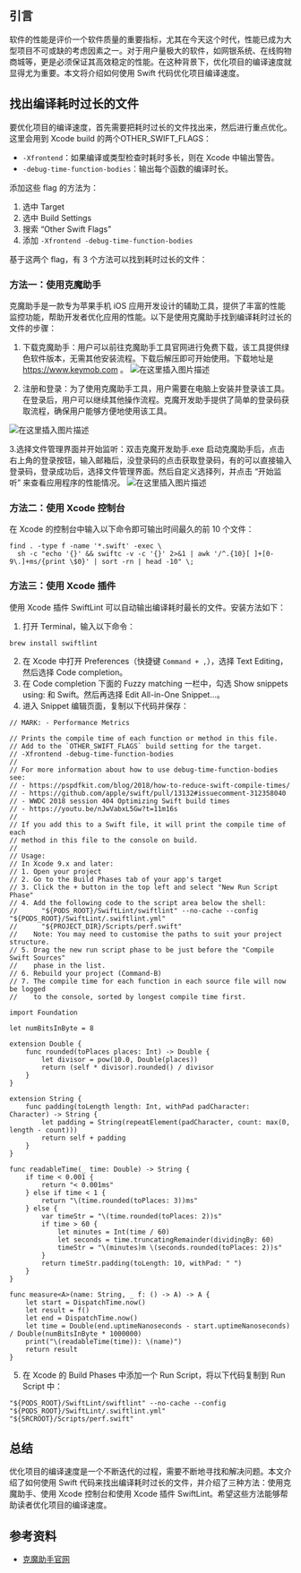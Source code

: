 ﻿

## 引言
软件的性能是评价一个软件质量的重要指标，尤其在今天这个时代，性能已成为大型项目不可或缺的考虑因素之一。对于用户量极大的软件，如网银系统、在线购物商城等，更是必须保证其高效稳定的性能。在这种背景下，优化项目的编译速度就显得尤为重要。本文将介绍如何使用 Swift 代码优化项目编译速度。

## 找出编译耗时过长的文件
要优化项目的编译速度，首先需要把耗时过长的文件找出来，然后进行重点优化。这里会用到 Xcode build 的两个OTHER_SWIFT_FLAGS：

- `-Xfrontend`：如果编译或类型检查时耗时多长，则在 Xcode 中输出警告。
- `-debug-time-function-bodies`：输出每个函数的编译时长。

添加这些 flag 的方法为：
1. 选中 Target
2. 选中 Build Settings
3. 搜索 “Other Swift Flags”
4. 添加 `-Xfrontend -debug-time-function-bodies`

基于这两个 flag，有 3 个方法可以找到耗时过长的文件：

### 方法一：使用克魔助手
克魔助手是一款专为苹果手机 iOS 应用开发设计的辅助工具，提供了丰富的性能监控功能，帮助开发者优化应用的性能。以下是使用克魔助手找到编译耗时过长的文件的步骤：

1. 下载克魔助手：用户可以前往克魔助手工具官网进行免费下载，该工具提供绿色软件版本，无需其他安装流程。下载后解压即可开始使用。下载地址是 https://www.keymob.com 。
![在这里插入图片描述](https://img-blog.csdnimg.cn/direct/7fecdd3010844804b16c3eb44fe6c75d.png)

2. 注册和登录：为了使用克魔助手工具，用户需要在电脑上安装并登录该工具。在登录后，用户可以继续其他操作流程。克魔开发助手提供了简单的登录码获取流程，确保用户能够方便地使用该工具。

![在这里插入图片描述](https://img-blog.csdnimg.cn/direct/d7d163d59c454ba0baf6b79cd1196da5.png)


3.选择文件管理界面并开始监听：双击克魔开发助手.exe 启动克魔助手后，点击右上角的登录按钮，输入邮箱后，没登录码的点击获取登录码，有的可以直接输入登录码，登录成功后，选择文件管理界面。然后自定义选择列，并点击 “开始监听” 来查看应用程序的性能情况。
![在这里插入图片描述](https://img-blog.csdnimg.cn/direct/b17c7a8efdc14be8a2feefc9df3820f7.png)

### 方法二：使用 Xcode 控制台
在 Xcode 的控制台中输入以下命令即可输出时间最久的前 10 个文件：

```
find . -type f -name '*.swift' -exec \
  sh -c "echo '{}' && swiftc -v -c '{}' 2>&1 | awk '/^.{10}[ ]+[0-9\.]+ms/{print \$0}' | sort -rn | head -10" \;
```

### 方法三：使用 Xcode 插件
使用 Xcode 插件 SwiftLint 可以自动输出编译耗时最长的文件。安装方法如下：

1. 打开 Terminal，输入以下命令：

```
brew install swiftlint
```

2. 在 Xcode 中打开 Preferences（快捷键 `Command + ,`），选择 Text Editing，然后选择 Code completion。
3. 在 Code completion 下面的 Fuzzy matching 一栏中，勾选 Show snippets using: 和 Swift。然后再选择 Edit All-in-One Snippet...。
4. 进入 Snippet 编辑页面，复制以下代码并保存：

```
// MARK: - Performance Metrics

// Prints the compile time of each function or method in this file.
// Add to the `OTHER_SWIFT_FLAGS` build setting for the target.
// -Xfrontend -debug-time-function-bodies
//
// For more information about how to use debug-time-function-bodies see:
// - https://pspdfkit.com/blog/2018/how-to-reduce-swift-compile-times/
// - https://github.com/apple/swift/pull/13132#issuecomment-312358040
// - WWDC 2018 session 404 Optimizing Swift build times
// - https://youtu.be/nJwVabxL5Gw?t=11m16s
//
// If you add this to a Swift file, it will print the compile time of each
// method in this file to the console on build.
//
// Usage:
// In Xcode 9.x and later:
// 1. Open your project
// 2. Go to the Build Phases tab of your app's target
// 3. Click the + button in the top left and select "New Run Script Phase"
// 4. Add the following code to the script area below the shell:
//      "${PODS_ROOT}/SwiftLint/swiftlint" --no-cache --config "${PODS_ROOT}/SwiftLint/.swiftlint.yml"
//      "${PROJECT_DIR}/Scripts/perf.swift"
//    Note: You may need to customise the paths to suit your project structure.
// 5. Drag the new run script phase to be just before the "Compile Swift Sources"
//    phase in the list.
// 6. Rebuild your project (Command-B)
// 7. The compile time for each function in each source file will now be logged
//    to the console, sorted by longest compile time first.

import Foundation

let numBitsInByte = 8

extension Double {
    func rounded(toPlaces places: Int) -> Double {
        let divisor = pow(10.0, Double(places))
        return (self * divisor).rounded() / divisor
    }
}

extension String {
    func padding(toLength length: Int, withPad padCharacter: Character) -> String {
        let padding = String(repeatElement(padCharacter, count: max(0, length - count)))
        return self + padding
    }
}

func readableTime(_ time: Double) -> String {
    if time < 0.001 {
        return "< 0.001ms"
    } else if time < 1 {
        return "\(time.rounded(toPlaces: 3))ms"
    } else {
        var timeStr = "\(time.rounded(toPlaces: 2))s"
        if time > 60 {
            let minutes = Int(time / 60)
            let seconds = time.truncatingRemainder(dividingBy: 60)
            timeStr = "\(minutes)m \(seconds.rounded(toPlaces: 2))s"
        }
        return timeStr.padding(toLength: 10, withPad: " ")
    }
}

func measure<A>(name: String, _ f: () -> A) -> A {
    let start = DispatchTime.now()
    let result = f()
    let end = DispatchTime.now()
    let time = Double(end.uptimeNanoseconds - start.uptimeNanoseconds) / Double(numBitsInByte * 1000000)
    print("\(readableTime(time)): \(name)")
    return result
}

```

5. 在 Xcode 的 Build Phases 中添加一个 Run Script，将以下代码复制到 Run Script 中：

```
"${PODS_ROOT}/SwiftLint/swiftlint" --no-cache --config "${PODS_ROOT}/SwiftLint/.swiftlint.yml"
"${SRCROOT}/Scripts/perf.swift"
```

## 总结
优化项目的编译速度是一个不断迭代的过程，需要不断地寻找和解决问题。本文介绍了如何使用 Swift 代码来找出编译耗时过长的文件，并介绍了三种方法：使用克魔助手、使用 Xcode 控制台和使用 Xcode 插件 SwiftLint。希望这些方法能够帮助读者优化项目的编译速度。

## 参考资料

- [克魔助手官网](https://www.keymob.com)
